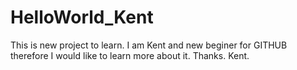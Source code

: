 # HelloWorld_Kent
This is new project to learn.
I am Kent and new beginer for 
GITHUB therefore I would like to learn more about it.
Thanks.
Kent.
